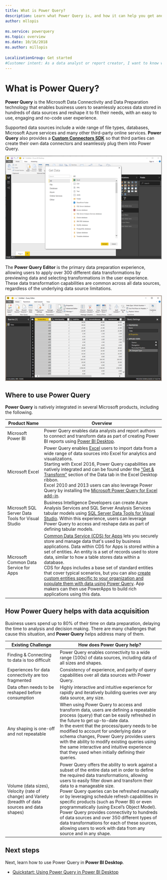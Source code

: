 ```yaml
---
title: What is Power Query?
description: Learn what Power Query is, and how it can help you get and transform data
author: mllopis

ms.service: powerquery
ms.topic: overview
ms.date: 10/16/2018
ms.author: millopis

LocalizationGroup: Get started
#Customer intent: As a data analyst or report creator, I want to know what Power Query is, so I can decide whether Power Query has the features and services I need to connect to and transform data.
---
```


# What is Power Query? 

**Power Query** is the Microsoft Data Connectivity and Data Preparation technology that enables business users to seamlessly access data stored in hundreds of data sources and reshape it to fit their needs, with an easy to use, engaging and no-code user experience. 

Supported data sources include a wide range of file types, databases, Microsoft Azure services and many other third-party online services. **Power Query** also provides a [**Custom Connectors SDK**](https://github.com/Microsoft/DataConnectors) so that third parties can create their own data connectors and seamlessly plug them into Power Query. 

![Get data using Power Query](media/power-query-what-is-power-query/what-is-power-query_01.png)

The **Power Query Editor** is the primary data preparation experience, allowing users to apply over 300 different data transformations by previewing data and selecting transformations in the user experience. These data transformation capabilities are common across all data sources, regardless of the underlying data source limitations.

![Query editor in Power BI](media/power-query-what-is-power-query/what-is-power-query_02.png)


## Where to use Power Query

**Power Query** is natively integrated in several Microsoft products, including the following.

 

|Product Name      |Overview  |
|-------------------------------|---------|
|Microsoft Power BI     |Power Query enables data analysts and report authors to connect and transform data as part of creating Power BI reports using [Power BI Desktop](https://powerbi.microsoft.com/desktop/).|
|Microsoft Excel         |Power Query enables [Excel](https://office.microsoft.com/excel/) users to import data from a wide range of data sources into Excel for analytics and visualizations. <br>Starting with Excel 2016, Power Query capabilities are natively integrated and can be found under the [“Get & Transform”](https://support.office.com/article/get-transform-in-excel-2016-881c63c6-37c5-4ca2-b616-59e18d75b4de) section of the Data tab in the Excel Desktop ribbon.<br> Excel 2010 and 2013 users can also leverage Power Query by installing the [Microsoft Power Query for Excel add-in](https://www.microsoft.com/download/details.aspx?id=39379&CorrelationId=8492b7f4-cadf-46e3-91c1-9cb047a47cf6). |
|Microsoft SQL Server Data Tools for Visual Studio     |Business Intelligence Developers can create Azure Analysis Services and SQL Server Analysis Services tabular models using [SQL Server Data Tools for Visual Studio](https://visualstudio.microsoft.com/vs/features/ssdt/). Within this experience, users can leverage Power Query to access and reshape data as part of defining tabular models.         |
|Microsoft Common Data Service for Apps     | [Common Data Service (CDS) for Apps](https://docs.microsoft.com/powerapps/maker/common-data-service/data-platform-intro) lets you securely store and manage data that's used by business applications. Data within CDS for Apps is stored within a set of entities. An entity is a set of records used to store data, similar to how a table stores data within a database. <br>CDS for Apps includes a base set of standard entities that cover typical scenarios, but you can also [create custom entities specific to your organization and populate them with data using Power Query](https://docs.microsoft.com/powerapps/maker/common-data-service/data-platform-cds-newentity-pq). App makers can then use PowerApps to build rich applications using this data.        |

## How Power Query helps with data acquisition

Business users spend up to 80% of their time on data preparation, delaying the time to analysis and decision making. There are many challenges that cause this situation, and **Power Query** helps address many of them.


|Existing Challenge  |How does Power Query help?  |
|---------|---------|
|Finding & Connecting to data is too difficult     |Power Query enables connectivity to a wide range (100s) of data sources, including data of all sizes and shapes. |
|Experiences for data connectivity are too fragmented     | Consistency of experience, and parity of query capabilities over all data sources with Power Query.        |
|Data often needs to be reshaped before consumption     | Highly interactive and intuitive experience for rapidly and iteratively building queries over any data source, any size.        |
|Any shaping is one-off and not repeatable     |  When using Power Query to access and transform data, users are defining a repeatable process (query) that can be easily refreshed in the future to get up-to-date data. <br>In the event that the process/query needs to be modified to account for underlying data or schema changes, Power Query provides users with the ability to modify existing queries using the same interactive and intuitive experience that they used when initially defining their queries.      |
|Volume (data sizes), Velocity (rate of change) and Variety (breadth of data sources and data shapes)     |  Power Query offers the ability to work against a subset of the entire data set in order to define the required data transformations, allowing users to easily filter down and transform their data to a manageable size. <br>Power Query queries can be refreshed manually or by leveraging schedule refresh capabilities in specific products (such as Power BI) or even programmatically (using Excel’s Object Model). <br>Power Query provides connectivity to hundreds of data sources and over 350 different types of data transformations for each of these sources, allowing users to work with data from any source and in any shape.      |

## Next steps

Next, learn how to use Power Query in **Power BI Desktop**.

* [Quickstart: Using Power Query in Power BI Desktop](power-query-quickstart-using-power-bi.md)
